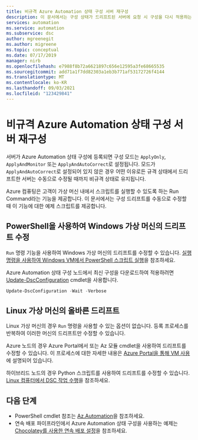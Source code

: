 ```yaml
---
title: 비규격 Azure Automation 상태 구성 서버 재구성
description: 이 문서에서는 구성 상태가 드리프트된 서버에 요청 시 구성을 다시 적용하는 방법을 설명합니다.
services: automation
ms.service: automation
ms.subservice: dsc
author: mgreenegit
ms.author: migreene
ms.topic: conceptual
ms.date: 07/17/2019
manager: nirb
ms.openlocfilehash: e7988f8b72a6621897c656e12595a3fe68665535
ms.sourcegitcommit: add71a1f7dd82303a1eb3b771af53172726f4144
ms.translationtype: MT
ms.contentlocale: ko-KR
ms.lasthandoff: 09/03/2021
ms.locfileid: "123429841"
---
```

# <a name="remediate-noncompliant-azure-automation-state-configuration-servers"></a>비규격 Azure Automation 상태 구성 서버 재구성

서버가 Azure Automation 상태 구성에 등록되면 구성 모드는 `ApplyOnly`, `ApplyAndMonitor` 또는 `ApplyAndAutoCorrect`로 설정됩니다. 모드가 `ApplyAndAutoCorrect`로 설정되어 있지 않은 경우 어떤 이유로든 규격 상태에서 드리프트한 서버는 수동으로 수정될 때까지 비규격 상태로 유지됩니다.

Azure 컴퓨팅은 고객이 가상 머신 내에서 스크립트를 실행할 수 있도록 하는 Run Command라는 기능을 제공합니다.
이 문서에서는 구성 드리프트를 수동으로 수정할 때 이 기능에 대한 예제 스크립트를 제공합니다.

## <a name="correct-drift-of-windows-virtual-machines-using-powershell"></a>PowerShell을 사용하여 Windows 가상 머신의 드리프트 수정

`Run` 명령 기능을 사용하여 Windows 가상 머신의 드리프트를 수정할 수 있습니다. [실행 명령을 사용하여 Windows VM에서 PowerShell 스크립트 실행](../virtual-machines/windows/run-command.md)을 참조하세요.

Azure Automation 상태 구성 노드에서 최신 구성을 다운로드하여 적용하려면 [Update-DscConfiguration](/powershell/module/psdesiredstateconfiguration/update-dscconfiguration) cmdlet을 사용합니다.

```powershell
Update-DscConfiguration -Wait -Verbose
```

## <a name="correct-drift-of-linux-virtual-machines"></a>Linux 가상 머신의 올바른 드리프트

Linux 가상 머신의 경우 `Run` 명령을 사용할 수 있는 옵션이 없습니다. 등록 프로세스를 반복하여 이러한 머신의 드리프트만 수정할 수 있습니다. 

Azure 노드의 경우 Azure Portal에서 또는 Az 모듈 cmdlet을 사용하여 드리프트를 수정할 수 있습니다. 이 프로세스에 대한 자세한 내용은 [Azure Portal을 통해 VM 사용](automation-dsc-onboarding.md#enable-a-vm-using-azure-portal)에 설명되어 있습니다.

하이브리드 노드의 경우 Python 스크립트를 사용하여 드리프트를 수정할 수 있습니다. [Linux 컴퓨터에서 DSC 작업 수행](https://github.com/Microsoft/PowerShell-DSC-for-Linux#performing-dsc-operations-from-the-linux-computer)을 참조하세요.

## <a name="next-steps"></a>다음 단계

- PowerShell cmdlet 참조는 [Az.Automation](/powershell/module/az.automation/#automation)을 참조하세요.
- 연속 배포 파이프라인에서 Azure Automation 상태 구성을 사용하는 예제는 [Chocolatey를 사용한 연속 배포 설정](automation-dsc-cd-chocolatey.md)을 참조하세요.

